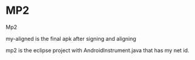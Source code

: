 # MP2
Mp2

my-aligned is the final apk after signing and aligning

mp2 is the eclipse project with AndroidInstrument.java that has my net id.
